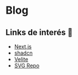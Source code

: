 # Blog

## Links de interés 🔗

- [Next.js](https://nextjs.org/)
- [shadcn](https://ui.shadcn.com/)
- [Velite](https://velite.js.org/)
- [SVG Repo](https://www.svgrepo.com/)
